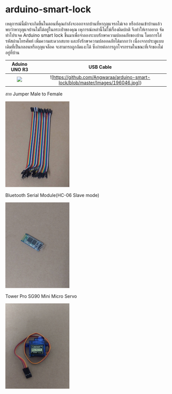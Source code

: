 # arduino-smart-lock
เหตุการณ์นี้มักจะเกิดขึ้นในตอนที่คุณกำลังจะออกจากบ้านที่หากุญแจรถไม่เจอ หรือก่อนเข้าบ้านแล้วพบว่าหากุญแจบ้านไม่ได้อยู่ในกระเป๋าของคุณ เหุการณ์เหล่านี้ไม่ใช่เรื่องผิดปกติ
จึงทำให้เราอยาก จัดทำโปรเจค Arduino smart lock ขึ้นมาเพื่อจำลองระบบรักษาความปลอดภัยของบ้าน โดยการใส่รหัสผ่านโทรศัพท์ เพิ้มความสะดวกสบาย และยังรักษาความปลออดภัยได้มากกว่า เนื่องจากประตูแบบเดิมที่เป็นกลอนหรือกุญแจล็อค จะสามารถถูกงัดแงะได้ ซึ่งง่ายต่อการถูกโจรกรรมในขณะที่เจ้าของไม่อยู่ที่บ้าน

Aduino UNO R3        |  USB Cable
:-------------------------:|:-------------------------:
![](https://github.com/Angwaraa/arduino-smart-look/blob/master/Images/196045.jpg)  |  ![https://github.com/Angwaraa/arduino-smart-lock/blob/master/Images/196046.jpg])



สาย Jumper Male to Female

<img src="https://github.com/Angwaraa/arduino-smart-lock/blob/master/Images/196047.jpg" width="200">

Bluetooth Serial Module(HC-06 Slave mode)

<img src="https://github.com/Angwaraa/arduino-smart-lock/blob/master/Images/196050.jpg" width="200">

Tower Pro SG90 Mini Micro Servo

<img src="https://github.com/Angwaraa/arduino-smart-lock/blob/master/Images/196051.jpg" width="200">

